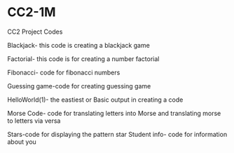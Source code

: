 # CC2-1M
CC2 Project Codes

Blackjack- this code is creating a blackjack game

Factorial- this code is for creating a number factorial

Fibonacci- code for fibonacci numbers

Guessing game-code for creating guessing game

HelloWorld(1)- the eastiest or Basic output in creating a code

Morse Code- code for translating letters into Morse and translating morse to letters via versa

Stars-code for displaying the pattern star
Student info- code for information about you
